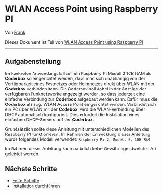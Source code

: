 [0]: README.md "Startseite"
[1]: FIRSTSTEPS.md
[2]: INSTALL.md
[3]: CONFIG.md
[4]: SUPPORT.md

WLAN Access Point using Raspberry PI
====================================

Von [Frank](mailto:xd23fe39@yahoo.de)

Dieses Dokument ist Teil von [WLAN Access Point using Raspberry PI][0]

***

Aufgabenstellung
----------------

Im konkreten Anwendungsfall soll ein Raspberry Pi Modell 2 1GB RAM als **Coderbox** so eingerichtet werden, dass man sich unabhängig von der Verfügbarkeit eines Festnetzes oder Heimnetzes direkt über WLAN mit der **Coderbox** verbinden kann. Die Coderbox soll dabei in der Anzeige der verfügbaren Funknetzwerke angezeigt werden, so dass jederzeit eine einfache Verbindung zur **Coderbox** aufgebaut werden kann. Dafür muss die **Coderbox** als sog. WLAN Access Point eingerichtet werden. Verbindet sich ein PC über WLAN mit der **Codebox**, wird die WLAN-Verbindung über DHCP automatisch konfiguriert. Dies erfordert die Installation eines einfachen DHCP-Servers auf der **Coderbox**.

Grundsätzlich sollte diese Anleitung mit unterschiedlichen Modellen des Raspberry PI funktionieren. Im Rahmen der Entwicklung dieser Anleitung wurde folgendes Modell verwendet: `Raspberry Pi 2, Modell B, 1GB RAM`

Im Rahmen dieser Anleitung kann natürlich keine Gewähr irgendwelcher Art geleistet werden.

Nächste Schritte
-----------------

* [Erste Schritte][1]
* [Installation durchführen][2]
